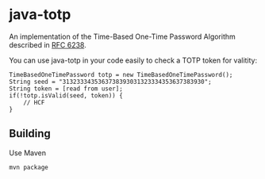 # java-totp

An implementation of the Time-Based One-Time Password Algorithm described in [RFC 6238](https://tools.ietf.org/html/rfc6238).

You can use java-totp in your code easily to check a TOTP token for valitity:

    TimeBasedOneTimePassword totp = new TimeBasedOneTimePassword();
    String seed = "3132333435363738393031323334353637383930";
    String token = [read from user];
    if(!totp.isValid(seed, token)) {
        // HCF
    }

## Building

Use Maven

    mvn package

